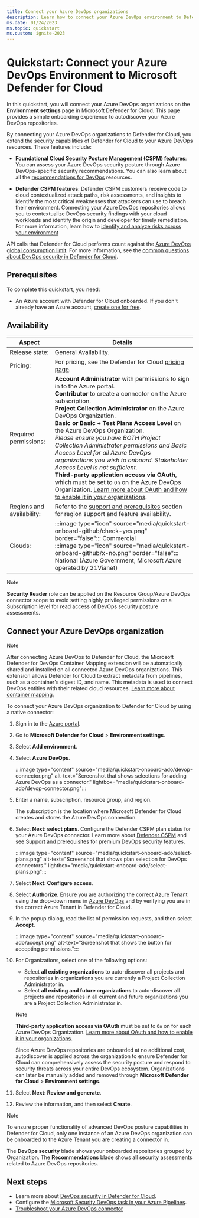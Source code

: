 ```yaml
---
title: Connect your Azure DevOps organizations
description: Learn how to connect your Azure DevOps environment to Defender for Cloud.
ms.date: 01/24/2023
ms.topic: quickstart
ms.custom: ignite-2023
---
```


# Quickstart: Connect your Azure DevOps Environment to Microsoft Defender for Cloud

In this quickstart, you will connect your Azure DevOps organizations on the **Environment settings** page in Microsoft Defender for Cloud. This page provides a simple onboarding experience to autodiscover your Azure DevOps repositories.

By connecting your Azure DevOps organizations to Defender for Cloud, you extend the security capabilities of Defender for Cloud to your Azure DevOps resources. These features include:

- **Foundational Cloud Security Posture Management (CSPM) features**: You can assess your Azure DevOps security posture through Azure DevOps-specific security recommendations. You can also learn about all the [recommendations for DevOps](recommendations-reference.md) resources.

- **Defender CSPM features**: Defender CSPM customers receive code to cloud contextualized attack paths, risk assessments, and insights to identify the most critical weaknesses that attackers can use to breach their environment. Connecting your Azure DevOps repositories allows you to contextualize DevOps security findings with your cloud workloads and identify the origin and developer for timely remediation. For more information, learn how to [identify and analyze risks across your environment](concept-attack-path.md)

API calls that Defender for Cloud performs count against the [Azure DevOps global consumption limit](/azure/devops/integrate/concepts/rate-limits). For more information, see the [common questions about DevOps security in Defender for Cloud](faq-defender-for-devops.yml).

## Prerequisites

To complete this quickstart, you need:

- An Azure account with Defender for Cloud onboarded. If you don't already have an Azure account, [create one for free](https://azure.microsoft.com/free/?WT.mc_id=A261C142F).

## Availability

| Aspect | Details |
|--|--|
| Release state: | General Availability. |
| Pricing: | For pricing, see the Defender for Cloud [pricing page](https://azure.microsoft.com/pricing/details/defender-for-cloud/?v=17.23h#pricing). |
| Required permissions: | **Account Administrator** with permissions to sign in to the Azure portal. <br> **Contributor** to create a connector on the Azure subscription. <br> **Project Collection Administrator** on the Azure DevOps Organization. <br> **Basic or Basic + Test Plans Access Level** on the Azure DevOps Organization. <br> _Please ensure you have BOTH Project Collection Administrator permissions and Basic Access Level for all Azure DevOps organizations you wish to onboard. Stakeholder Access Level is not sufficient._ <br> **Third-party application access via OAuth**, which must be set to `On` on the Azure DevOps Organization. [Learn more about OAuth and how to enable it in your organizations](/azure/devops/organizations/accounts/change-application-access-policies).|
| Regions and availability: | Refer to the [support and prerequisites](devops-support.md) section for region support and feature availability.  |
| Clouds: | :::image type="icon" source="media/quickstart-onboard-github/check-yes.png" border="false"::: Commercial <br> :::image type="icon" source="media/quickstart-onboard-github/x-no.png" border="false"::: National (Azure Government, Microsoft Azure operated by 21Vianet) |

> [!NOTE]
> **Security Reader** role can be applied on the Resource Group/Azure DevOps connector scope to avoid setting highly privileged permissions on a Subscription level for read access of DevOps security posture assessments.

## Connect your Azure DevOps organization

> [!NOTE]
> After connecting Azure DevOps to Defender for Cloud, the Microsoft Defender for DevOps Container Mapping extension will be automatically shared and installed on all connected Azure DevOps organizations. This extension allows Defender for Cloud to extract metadata from pipelines, such as a container's digest ID, and name. This metadata is used to connect DevOps entities with their related cloud resources. [Learn more about container mapping.](container-image-mapping.md)

To connect your Azure DevOps organization to Defender for Cloud by using a native connector:

1. Sign in to the [Azure portal](https://portal.azure.com/).

1. Go to **Microsoft Defender for Cloud** > **Environment settings**.

1. Select **Add environment**.

1. Select **Azure DevOps**.

    :::image type="content" source="media/quickstart-onboard-ado/devop-connector.png" alt-text="Screenshot that shows selections for adding Azure DevOps as a connector." lightbox="media/quickstart-onboard-ado/devop-connector.png":::

1. Enter a name, subscription, resource group, and region.

    The subscription is the location where Microsoft Defender for Cloud creates and stores the Azure DevOps connection.

1. Select **Next: select plans**. Configure the Defender CSPM plan status for your Azure DevOps connector. Learn more about [Defender CSPM](concept-cloud-security-posture-management.md) and see [Support and prerequisites](devops-support.md) for premium DevOps security features.

    :::image type="content" source="media/quickstart-onboard-ado/select-plans.png" alt-text="Screenshot that shows plan selection for DevOps connectors." lightbox="media/quickstart-onboard-ado/select-plans.png":::

1. Select **Next: Configure access**.

1. Select **Authorize**. Ensure you are authorizing the correct Azure Tenant using the drop-down menu in [Azure DevOps](https://aex.dev.azure.com/me?mkt) and by verifying you are in the correct Azure Tenant in Defender for Cloud.

1. In the popup dialog, read the list of permission requests, and then select **Accept**.

    :::image type="content" source="media/quickstart-onboard-ado/accept.png" alt-text="Screenshot that shows the button for accepting permissions.":::

1. For Organizations, select one of the following options:

    - Select **all existing organizations** to auto-discover all projects and repositories in organizations you are currently a Project Collection Administrator in.
    - Select **all existing and future organizations** to auto-discover all projects and repositories in all current and future organizations you are a Project Collection Administrator in.

    > [!NOTE]
    > **Third-party application access via OAuth** must be set to `On` on for each Azure DevOps Organization. [Learn more about OAuth and how to enable it in your organizations](/azure/devops/organizations/accounts/change-application-access-policies).

    Since Azure DevOps repositories are onboarded at no additional cost, autodiscover is applied across the organization to ensure Defender for Cloud can comprehensively assess the security posture and respond to security threats across your entire DevOps ecosystem. Organizations can later be manually added and removed through **Microsoft Defender for Cloud** > **Environment settings**.

1. Select **Next: Review and generate**.

1. Review the information, and then select **Create**.

> [!NOTE]
> To ensure proper functionality of advanced DevOps posture capabilities in Defender for Cloud, only one instance of an Azure DevOps organization can be onboarded to the Azure Tenant you are creating a connector in.

The **DevOps security** blade shows your onboarded repositories grouped by Organization. The **Recommendations** blade shows all security assessments related to Azure DevOps repositories.

## Next steps

- Learn more about [DevOps security in Defender for Cloud](defender-for-devops-introduction.md).
- Configure the [Microsoft Security DevOps task in your Azure Pipelines](azure-devops-extension.md).
- [Troubleshoot your Azure DevOps connector](troubleshooting-guide.md#troubleshoot-connector-problems-for-the-azure-devops-organization)
